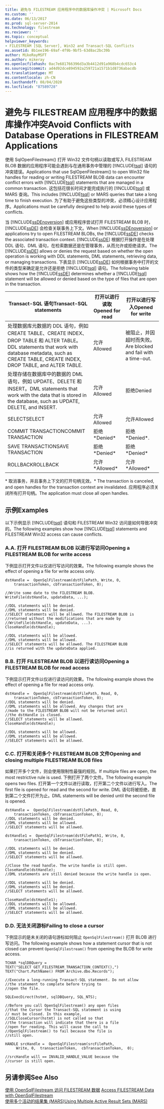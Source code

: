 ```yaml
---
title: 避免与 FILESTREAM 应用程序中的数据库操作冲突 | Microsoft Docs
ms.custom: ''
ms.date: 06/13/2017
ms.prod: sql-server-2014
ms.technology: filestream
ms.reviewer: ''
ms.topic: conceptual
helpviewer_keywords:
- FILESTREAM [SQL Server], Win32 and Transact-SQL Conflicts
ms.assetid: 8b1ee196-69af-4f9b-9bf5-63d8ac2bc39b
author: MikeRayMSFT
ms.author: mikeray
ms.openlocfilehash: 0ac7e681766396d3a3b4412d91a968b4cdc653c4
ms.sourcegitcommit: ad4d92dce894592a259721a1571b1d8736abacdb
ms.translationtype: MT
ms.contentlocale: zh-CN
ms.lasthandoff: 08/04/2020
ms.locfileid: "87589728"
---
```

# <a name="avoid-conflicts-with-database-operations-in-filestream-applications"></a><span data-ttu-id="07a7b-102">避免与 FILESTREAM 应用程序中的数据库操作冲突</span><span class="sxs-lookup"><span data-stu-id="07a7b-102">Avoid Conflicts with Database Operations in FILESTREAM Applications</span></span>
  <span data-ttu-id="07a7b-103">使用 SqlOpenFilestream() 打开 Win32 文件句柄以读取或写入 FILESTREAM BLOB 数据的应用程序可能会遇到与在通用事务中管理的 [!INCLUDE[tsql](../../includes/tsql-md.md)] 语句的冲突错误。</span><span class="sxs-lookup"><span data-stu-id="07a7b-103">Applications that use SqlOpenFilestream() to open Win32 file handles for reading or writing FILESTREAM BLOB data can encounter conflict errors with [!INCLUDE[tsql](../../includes/tsql-md.md)] statements that are managed in a common transaction.</span></span> <span data-ttu-id="07a7b-104">这包括花很长时间才能完成执行的 [!INCLUDE[tsql](../../includes/tsql-md.md)] 或 MARS 查询。</span><span class="sxs-lookup"><span data-stu-id="07a7b-104">This includes [!INCLUDE[tsql](../../includes/tsql-md.md)] or MARS queries that take a long time to finish execution.</span></span> <span data-ttu-id="07a7b-105">为了有助于避免这些类型的冲突，必须精心设计应用程序。</span><span class="sxs-lookup"><span data-stu-id="07a7b-105">Applications must be carefully designed to help avoid these types of conflicts.</span></span>  
  
 <span data-ttu-id="07a7b-106">当 [!INCLUDE[ssDEnoversion](../../includes/ssdenoversion-md.md)] 或应用程序尝试打开 FILESTREAM BLOB 时， [!INCLUDE[ssDE](../../includes/ssde-md.md)] 会检查关联事务上下文。</span><span class="sxs-lookup"><span data-stu-id="07a7b-106">When [!INCLUDE[ssDEnoversion](../../includes/ssdenoversion-md.md)] or applications try to open FILESTREAM BLOBs, the [!INCLUDE[ssDE](../../includes/ssde-md.md)] checks the associated transaction context.</span></span> <span data-ttu-id="07a7b-107">[!INCLUDE[ssDE](../../includes/ssde-md.md)] 根据打开操作是在处理 DDL 语句、DML 语句，在检索数据还是在管理事务，从而允许或拒绝请求。</span><span class="sxs-lookup"><span data-stu-id="07a7b-107">The [!INCLUDE[ssDE](../../includes/ssde-md.md)] allows or denies the request based on whether the open operation is working with DDL statements, DML statements, retrieving data, or managing transactions.</span></span> <span data-ttu-id="07a7b-108">下表显示 [!INCLUDE[ssDE](../../includes/ssde-md.md)] 如何根据事务中打开的文件的类型来确定是允许还是拒绝 [!INCLUDE[tsql](../../includes/tsql-md.md)] 语句。</span><span class="sxs-lookup"><span data-stu-id="07a7b-108">The following table shows how the [!INCLUDE[ssDE](../../includes/ssde-md.md)] determines whether a [!INCLUDE[tsql](../../includes/tsql-md.md)] statement will be allowed or denied based on the type of files that are open in the transaction.</span></span>  
  
|<span data-ttu-id="07a7b-109">Transact-SQL 语句</span><span class="sxs-lookup"><span data-stu-id="07a7b-109">Transact-SQL statements</span></span>|<span data-ttu-id="07a7b-110">打开以进行读取</span><span class="sxs-lookup"><span data-stu-id="07a7b-110">Opened for read</span></span>|<span data-ttu-id="07a7b-111">打开以进行写入</span><span class="sxs-lookup"><span data-stu-id="07a7b-111">Opened for write</span></span>|  
|------------------------------|---------------------|----------------------|  
|<span data-ttu-id="07a7b-112">处理数据库元数据的 DDL 语句，例如 CREATE TABLE、CREATE INDEX、DROP TABLE 和 ALTER TABLE。</span><span class="sxs-lookup"><span data-stu-id="07a7b-112">DDL statements that work with database metadata, such as CREATE TABLE, CREATE INDEX, DROP TABLE, and ALTER TABLE.</span></span>|<span data-ttu-id="07a7b-113">允许</span><span class="sxs-lookup"><span data-stu-id="07a7b-113">Allowed</span></span>|<span data-ttu-id="07a7b-114">被阻止，并因超时而失败。</span><span class="sxs-lookup"><span data-stu-id="07a7b-114">Are blocked and fail with a time-out.</span></span>|  
|<span data-ttu-id="07a7b-115">处理存储在数据库中的数据的 DML 语句，例如 UPDATE、DELETE 和 INSERT。</span><span class="sxs-lookup"><span data-stu-id="07a7b-115">DML statements that work with the data that is stored in the database, such as UPDATE, DELETE, and INSERT.</span></span>|<span data-ttu-id="07a7b-116">允许</span><span class="sxs-lookup"><span data-stu-id="07a7b-116">Allowed</span></span>|<span data-ttu-id="07a7b-117">拒绝</span><span class="sxs-lookup"><span data-stu-id="07a7b-117">Denied</span></span>|  
|<span data-ttu-id="07a7b-118">SELECT</span><span class="sxs-lookup"><span data-stu-id="07a7b-118">SELECT</span></span>|<span data-ttu-id="07a7b-119">允许</span><span class="sxs-lookup"><span data-stu-id="07a7b-119">Allowed</span></span>|<span data-ttu-id="07a7b-120">允许</span><span class="sxs-lookup"><span data-stu-id="07a7b-120">Allowed</span></span>|  
|<span data-ttu-id="07a7b-121">COMMIT TRANSACTION</span><span class="sxs-lookup"><span data-stu-id="07a7b-121">COMMIT TRANSACTION</span></span>|<span data-ttu-id="07a7b-122">拒绝\*</span><span class="sxs-lookup"><span data-stu-id="07a7b-122">Denied\*</span></span>|<span data-ttu-id="07a7b-123">拒绝\*</span><span class="sxs-lookup"><span data-stu-id="07a7b-123">Denied\*.</span></span>|  
|<span data-ttu-id="07a7b-124">SAVE TRANSACTION</span><span class="sxs-lookup"><span data-stu-id="07a7b-124">SAVE TRANSACTION</span></span>|<span data-ttu-id="07a7b-125">拒绝\*</span><span class="sxs-lookup"><span data-stu-id="07a7b-125">Denied\*</span></span>|<span data-ttu-id="07a7b-126">拒绝\*</span><span class="sxs-lookup"><span data-stu-id="07a7b-126">Denied\*</span></span>|  
|<span data-ttu-id="07a7b-127">ROLLBACK</span><span class="sxs-lookup"><span data-stu-id="07a7b-127">ROLLBACK</span></span>|<span data-ttu-id="07a7b-128">允许\*</span><span class="sxs-lookup"><span data-stu-id="07a7b-128">Allowed\*</span></span>|<span data-ttu-id="07a7b-129">允许\*</span><span class="sxs-lookup"><span data-stu-id="07a7b-129">Allowed\*</span></span>|  
  
 <span data-ttu-id="07a7b-130">\* 取消事务，并且事务上下文的打开句柄无效。</span><span class="sxs-lookup"><span data-stu-id="07a7b-130">\* The transaction is canceled, and open handles for the transaction context are invalidated.</span></span> <span data-ttu-id="07a7b-131">应用程序必须关闭所有打开句柄。</span><span class="sxs-lookup"><span data-stu-id="07a7b-131">The application must close all open handles.</span></span>  
  
## <a name="examples"></a><span data-ttu-id="07a7b-132">示例</span><span class="sxs-lookup"><span data-stu-id="07a7b-132">Examples</span></span>  
 <span data-ttu-id="07a7b-133">以下示例显示 [!INCLUDE[tsql](../../includes/tsql-md.md)] 语句和 FILESTREAM Win32 访问是如何导致冲突的。</span><span class="sxs-lookup"><span data-stu-id="07a7b-133">The following examples show how [!INCLUDE[tsql](../../includes/tsql-md.md)] statements and FILESTREAM Win32 access can cause conflicts.</span></span>  
  
### <a name="a-opening-a-filestream-blob-for-write-access"></a><span data-ttu-id="07a7b-134">A.</span><span class="sxs-lookup"><span data-stu-id="07a7b-134">A.</span></span> <span data-ttu-id="07a7b-135">打开 FILESTREAM BLOB 以进行写访问</span><span class="sxs-lookup"><span data-stu-id="07a7b-135">Opening a FILESTREAM BLOB for write access</span></span>  
 <span data-ttu-id="07a7b-136">下例显示打开文件以仅进行写访问的效果。</span><span class="sxs-lookup"><span data-stu-id="07a7b-136">The following example shows the effect of opening a file for write access only.</span></span>  
  
```  
dstHandle =  OpenSqlFilestream(dstFilePath, Write, 0,  
    transactionToken, cbTransactionToken, 0);  
  
//Write some date to the FILESTREAM BLOB.  
WriteFile(dstHandle, updateData, ...);  
  
//DDL statements will be denied.  
//DML statements will be denied.  
//SELECT statements will be allowed. The FILESTREAM BLOB is  
//returned without the modifications that are made by  
//WriteFile(dstHandle, updateData, ...).  
CloseHandle(dstHandle);  
  
//DDL statements will be allowed.  
//DML statements will be allowed.  
//SELECT statements will be allowed. The FILESTREAM BLOB  
//is returned with the updateData applied.  
```  
  
### <a name="b-opening-a-filestream-blob-for-read-access"></a><span data-ttu-id="07a7b-137">B.</span><span class="sxs-lookup"><span data-stu-id="07a7b-137">B.</span></span> <span data-ttu-id="07a7b-138">打开 FILESTREAM BLOB 以进行读访问</span><span class="sxs-lookup"><span data-stu-id="07a7b-138">Opening a FILESTREAM BLOB for read access</span></span>  
 <span data-ttu-id="07a7b-139">下例显示打开文件以仅进行读访问的效果。</span><span class="sxs-lookup"><span data-stu-id="07a7b-139">The following example shows the effect of opening a file for read access only.</span></span>  
  
```  
dstHandle =  OpenSqlFilestream(dstFilePath, Read, 0,  
    transactionToken, cbTransactionToken, 0);  
//DDL statements will be denied.  
//DML statements will be allowed. Any changes that are  
//made to the FILESTREAM BLOB will not be returned until  
//the dstHandle is closed.  
//SELECT statements will be allowed.  
CloseHandle(dstHandle);  
  
//DDL statements will be allowed.  
//DML statements will be allowed.  
//SELECT statements will be allowed.  
```  
  
### <a name="c-opening-and-closing-multiple-filestream-blob-files"></a><span data-ttu-id="07a7b-140">C.</span><span class="sxs-lookup"><span data-stu-id="07a7b-140">C.</span></span> <span data-ttu-id="07a7b-141">打开和关闭多个 FILESTREAM BLOB 文件</span><span class="sxs-lookup"><span data-stu-id="07a7b-141">Opening and closing multiple FILESTREAM BLOB files</span></span>  
 <span data-ttu-id="07a7b-142">如果打开多个文件，则会使用限制性最强的规则。</span><span class="sxs-lookup"><span data-stu-id="07a7b-142">If multiple files are open, the most restrictive rule is used.</span></span> <span data-ttu-id="07a7b-143">下例打开了两个文件。</span><span class="sxs-lookup"><span data-stu-id="07a7b-143">The following example opens two files.</span></span> <span data-ttu-id="07a7b-144">打开第一个文件以进行读取，打开第二个文件以进行写入。</span><span class="sxs-lookup"><span data-stu-id="07a7b-144">The first file is opened for read and the second for write.</span></span> <span data-ttu-id="07a7b-145">DML 语句将被拒绝，直到第二个文件打开为止。</span><span class="sxs-lookup"><span data-stu-id="07a7b-145">DML statements will be denied until the second file is opened.</span></span>  
  
```  
dstHandle =  OpenSqlFilestream(dstFilePath, Read, 0,  
    transactionToken, cbTransactionToken, 0);  
//DDL statements will be denied.  
//DML statements will be allowed.  
//SELECT statements will be allowed.  
  
dstHandle1 =  OpenSqlFilestream(dstFilePath1, Write, 0,  
    transactionToken, cbTransactionToken, 0);  
  
//DDL statements will be denied.  
//DML statements will be denied.  
//SELECT statements will be allowed.  
  
//Close the read handle. The write handle is still open.  
CloseHandle(dstHandle);  
//DML statements are still denied because the write handle is open.  
  
//DDL statements will be denied.  
//DML statements will be denied.  
//SELECT statements will be allowed.  
  
CloseHandle(dstHandle1);  
//DDL statements will be allowed.  
//DML statements will be allowed.  
//SELECT statements will be allowed.  
```  
  
### <a name="d-failing-to-close-a-cursor"></a><span data-ttu-id="07a7b-146">D.</span><span class="sxs-lookup"><span data-stu-id="07a7b-146">D.</span></span> <span data-ttu-id="07a7b-147">无法关闭游标</span><span class="sxs-lookup"><span data-stu-id="07a7b-147">Failing to close a cursor</span></span>  
 <span data-ttu-id="07a7b-148">下例显示的是未关闭的语句游标如何阻止 `OpenSqlFilestream()` 打开 BLOB 进行写访问。</span><span class="sxs-lookup"><span data-stu-id="07a7b-148">The following example shows how a statement cursor that is not closed can prevent `OpenSqlFilestream()` from opening the BLOB for write access.</span></span>  
  
```  
TCHAR *sqlDBQuery =  
TEXT("SELECT GET_FILESTREAM_TRANSACTION_CONTEXT(),")  
TEXT("Chart.PathName() FROM Archive.dbo.Records");  
  
//Execute a long-running Transact-SQL statement. Do not allow  
//the statement to complete before trying to  
//open the file.  
  
SQLExecDirect(hstmt, sqlDBQuery, SQL_NTS);  
  
//Before you call OpenSqlFilestream() any open files  
//that the Cursor the Transact-SQL statement is using  
// must be closed. In this example,  
//SQLCloseCursor(hstmt) is not called so that  
//the transaction will indicate that there is a file  
//open for reading. This will cause the call to  
//OpenSqlFilestream() to fail because the file is  
//still open.  
  
HANDLE srcHandle =  OpenSqlFilestream(srcFilePath,  
     Write, 0,  transactionToken,  cbTransactionToken,  0);  
  
//srcHandle will == INVALID_HANDLE_VALUE because the  
//cursor is still open.  
```  
  
## <a name="see-also"></a><span data-ttu-id="07a7b-149">另请参阅</span><span class="sxs-lookup"><span data-stu-id="07a7b-149">See Also</span></span>  
 <span data-ttu-id="07a7b-150">[使用 OpenSqlFilestream 访问 FILESTREAM 数据](access-filestream-data-with-opensqlfilestream.md) </span><span class="sxs-lookup"><span data-stu-id="07a7b-150">[Access FILESTREAM Data with OpenSqlFilestream](access-filestream-data-with-opensqlfilestream.md) </span></span>  
 [<span data-ttu-id="07a7b-151">使用多个活动的结果集 (MARS)</span><span class="sxs-lookup"><span data-stu-id="07a7b-151">Using Multiple Active Result Sets &#40;MARS&#41;</span></span>](../native-client/features/using-multiple-active-result-sets-mars.md)  
  
  
